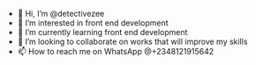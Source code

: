 - 👋 Hi, I’m @detectivezee
- 👀 I’m interested in front end development
- 🌱 I’m currently learning front end development
- 💞️ I’m looking to collaborate on works that will improve my skills
- 📫 How to reach me on WhatsApp @+2348121915642

<!---
detectivezee/detectivezee is a ✨ special ✨ repository because its `README.md` (this file) appears on your GitHub profile.
You can click the Preview link to take a look at your changes.
--->
